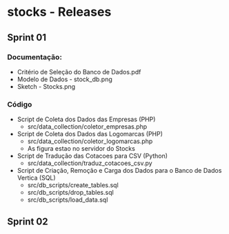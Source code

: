 # stocks - Releases

## Sprint 01

### Documentação:
 * Critério de Seleção do Banco de Dados.pdf
 * Modelo de Dados - stock_db.png
 * Sketch - Stocks.png

### Código
 * Script de Coleta dos Dados das Empresas (PHP)
	* src/data_collection/coletor_empresas.php
 * Script de Coleta dos Dados das Logomarcas (PHP)
 	* src/data_collection/coletor_logomarcas.php
	* As figura estao no servidor do Stocks
 * Script de Tradução das Cotacoes para CSV (Python)
	* src/data_collection/traduz_cotacoes_csv.py
 * Script de Criação, Remoção e Carga dos Dados para o Banco de Dados Vertica (SQL)
	* src/db_scripts/create_tables.sql
	* src/db_scripts/drop_tables.sql
	* src/db_scripts/load_data.sql


## Sprint 02

